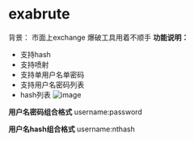 # exabrute


背景： 市面上exchange 爆破工具用着不顺手
**功能说明：**
- 支持hash
- 支持喷射
- 支持单用户名单密码
- 支持用户名密码列表
- hash列表
![image](https://github.com/user-attachments/assets/18e263de-fd31-4e85-a9f0-e75c11c576da)


**用户名密码组合格式**
username:password


**用户名hash组合格式**
username:nthash
